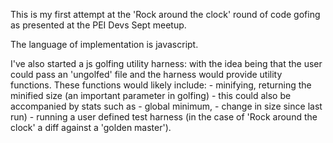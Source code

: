 This is my first attempt at the 'Rock around the clock' round of code gofing as presented at the PEI Devs Sept meetup.

The language of implementation is javascript.

I've also started a js golfing utility harness: with the idea being that the user could pass an 'ungolfed' file and the harness would provide utility functions.  These functions would likely include: 
    - minifying, returning the minified size (an important parameter in golfing)
        - this could also be accompanied by stats such as
            - global minimum,
            - change in size since last run)
    - running a user defined test harness (in the case of 'Rock around the clock' a diff against a 'golden master'). 
